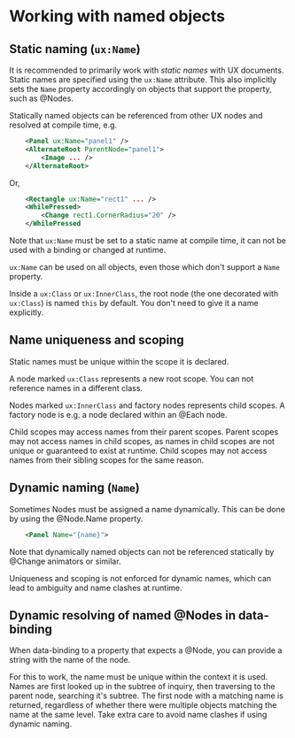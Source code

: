 # Working with named objects

## Static naming (`ux:Name`)

It is recommended to primarily work with *static names* with UX documents. Static names are specified using the `ux:Name` attribute. This also implicitly sets the `Name` property accordingly on objects that support the property, such as @Nodes.

Statically named objects can be referenced from other UX nodes and resolved at compile time, e.g.
```xml
	<Panel ux:Name="panel1" />
	<AlternateRoot ParentNode="panel1">
		<Image ... />
	</AlternateRoot>
```
Or,
```xml
	<Rectangle ux:Name="rect1" ... />
	<WhilePressed>
		<Change rect1.CornerRadius="20" />
	</WhilePressed
```


Note that `ux:Name` must be set to a static name at compile time, it can not be used with a binding or changed at runtime.

`ux:Name` can be used on all objects, even those which don't support a `Name` property.

Inside a `ux:Class` or `ux:InnerClass`, the root node (the one decorated with `ux:Class`) is named `this` by default. You don't need to give it a name explicitly.

## Name uniqueness and scoping

Static names must be unique within the scope it is declared.

A node marked `ux:Class` represents a new root scope. You can not reference names in a different class.

Nodes marked `ux:InnerClass` and factory nodes represents child scopes. A factory node is e.g. a node declared within an @Each node.

Child scopes may access names from their parent scopes. Parent scopes may not access names in child scopes, as names in child scopes are not unique or guaranteed to exist at runtime. Child scopes may not access names from their sibling scopes for the same reason.

## Dynamic naming (`Name`)

Sometimes Nodes must be assigned a name dynamically. This can be done by using the @Node.Name property.
```xml
	<Panel Name="{name}">
```
Note that dynamically named objects can not be referenced statically by @Change animators or similar.

Uniqueness and scoping is not enforced for dynamic names, which can lead to ambiguity and name clashes at runtime.

## Dynamic resolving of named @Nodes in data-binding

When data-binding to a property that expects a @Node, you can provide a string with the name of the node.

For this to work, the name must be unique within the context it is used. Names are first looked up in the subtree of inquiry, then traversing to the parent node, searching it's subtree. The first node with a matching name is returned, regardless of whether there were multiple objects matching the name at the same level. Take extra care to avoid name clashes if using dynamic naming.
